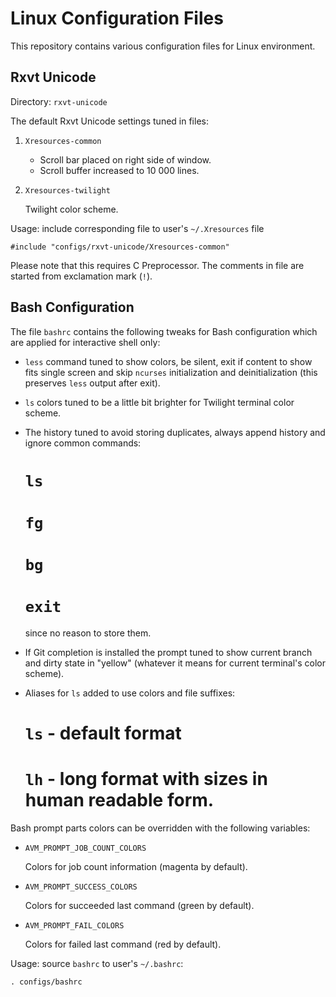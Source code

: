 Linux Configuration Files
=========================

This repository contains various configuration files for Linux
environment.

Rxvt Unicode
------------

Directory: `rxvt-unicode`

The default Rxvt Unicode settings tuned in files:

1. `Xresources-common`
   
   * Scroll bar placed on right side of window.
   * Scroll buffer increased to 10 000 lines.
   
2. `Xresources-twilight`

   Twilight color scheme.
   
Usage: include corresponding file to user's `~/.Xresources` file

```
#include "configs/rxvt-unicode/Xresources-common"
```

Please note that this requires C Preprocessor. The comments in file
are started from exclamation mark (`!`).

Bash Configuration
------------------

The file `bashrc` contains the following tweaks for Bash configuration
which are applied for interactive shell only:

* `less` command tuned to show colors, be silent, exit if content to
  show fits single screen and skip `ncurses` initialization and
  deinitialization (this preserves `less` output after exit).
  
* `ls` colors tuned to be a little bit brighter for Twilight terminal
  color scheme.
  
* The history tuned to avoid storing duplicates, always append history
  and ignore common commands:
  
  # `ls`
  
  # `fg`
  
  # `bg`
  
  # `exit`
  
  since no reason to store them.
  
* If Git completion is installed the prompt tuned to show current
  branch and dirty state in "yellow" (whatever it means for current
  terminal's color scheme).
  
* Aliases for `ls` added to use colors and file suffixes:
  
  # `ls` - default format
  
  # `lh` - long format with sizes in human readable form.

Bash prompt parts colors can be overridden with the following variables:

* `AVM_PROMPT_JOB_COUNT_COLORS`

  Colors for job count information (magenta by default).
  
* `AVM_PROMPT_SUCCESS_COLORS`

  Colors for succeeded last command (green by default).
  
* `AVM_PROMPT_FAIL_COLORS`

  Colors for failed last command (red by default).

Usage: source `bashrc` to user's `~/.bashrc`:

```
. configs/bashrc
```
